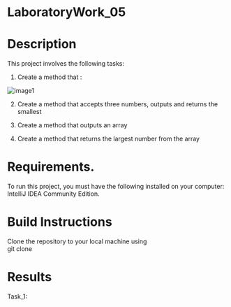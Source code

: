 # LaboratoryWork_05
# Description
This project involves the following tasks:

1. Create a method that :

![image1](https://github.com/BohdanUstianivskyi/LaboratoryWork_05/assets/132481363/6728aaa6-473d-499b-989e-4f77b0a63c24)

2. Create a method that accepts three numbers, outputs and returns the smallest

3. Create a method that outputs an array

4. Create a method that returns the largest number from the array

# Requirements.
To run this project, you must have the following installed on your computer: IntelliJ IDEA Community Edition.

# Build Instructions
Clone the repository to your local machine using <br>
git clone 
# Results

Task_1: <br>
